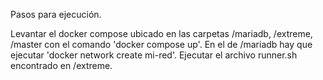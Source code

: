 Pasos para ejecución.

Levantar el docker compose ubicado en las carpetas /mariadb, /extreme, /master con el comando 'docker compose up'. En el de /mariadb hay que ejecutar 'docker network create mi-red'.
Ejecutar el archivo runner.sh encontrado en /extreme. 
